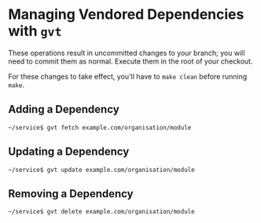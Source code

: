 # Managing Vendored Dependencies with `gvt`

These operations result in uncommitted changes to your
branch; you will need to commit them as normal. Execute them in the
root of your checkout.

For these changes to take effect, you'll have to `make clean` before running
`make`.

## Adding a Dependency

    ~/service$ gvt fetch example.com/organisation/module

## Updating a Dependency

    ~/service$ gvt update example.com/organisation/module

## Removing a Dependency

    ~/service$ gvt delete example.com/organisation/module
